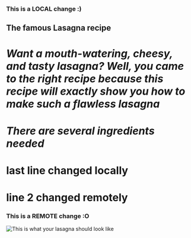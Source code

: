 ### This is a **LOCAL** change :)

## The famous Lasagna recipe
# *Want a mouth-watering, cheesy, and tasty lasagna? Well, you came to the right recipe because this recipe will exactly show you how to make such a flawless lasagna*
# *There are several ingredients needed*
# last line changed locally
# line 2 changed remotely

### This is a **REMOTE** change :O

![This is what your lasagna should look like](recipe/recipe.png "A Lasagna")